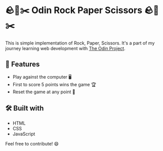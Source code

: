 # 🪨📜✂️ Odin Rock Paper Scissors 🪨📜✂️

This is simple implementation of Rock, Paper, Scissors. It's a part of my journey learning web development with [The Odin Project](https://www.theodinproject.com/).

## 🚀 Features

- Play against the computer 🖥️
- First to score 5 points wins the game 🏆
- Reset the game at any point 🔄

## 🛠️ Built with

- HTML
- CSS
- JavaScript

Feel free to contribute! 😄
